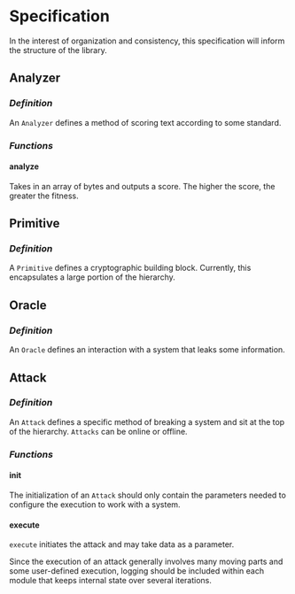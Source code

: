 # Specification
In the interest of organization and consistency, this specification will inform the structure of the library.


## **Analyzer**

### _Definition_
An `Analyzer` defines a method of scoring text according to some standard.

### _Functions_

#### analyze
Takes in an array of bytes and outputs a score. The higher the score, the greater the fitness.


## **Primitive**

### _Definition_
A `Primitive` defines a cryptographic building block. Currently, this encapsulates a large portion of the hierarchy.



## **Oracle**

### _Definition_
An `Oracle` defines an interaction with a system that leaks some information.



## **Attack**

### _Definition_
An `Attack` defines a specific method of breaking a system and sit at the top of the hierarchy. `Attacks` can be online or offline.

### _Functions_

#### init
The initialization of an `Attack` should only contain the parameters needed to configure the execution to work with a system.

#### execute
`execute` initiates the attack and may take data as a parameter.

Since the execution of an attack generally involves many moving parts and some user-defined execution, logging should be included within each module that keeps internal state over several iterations.